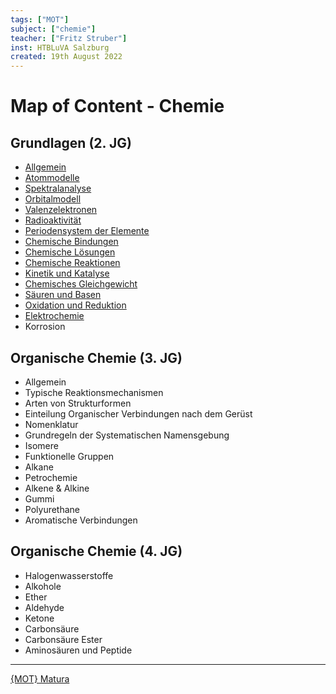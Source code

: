 ```yaml
---
tags: ["MOT"]
subject: ["chemie"]
teacher: ["Fritz Struber"]
inst: HTBLuVA Salzburg
created: 19th August 2022
---
```


# Map of Content - Chemie

## Grundlagen (2. JG)

 - [Allgemein](Grundlagen%20%20der%20Chemie.md)
 - [Atommodelle](Atommodelle.md)
 - [Spektralanalyse](Spektralanalyse.md)
 - [Orbitalmodell](Orbitalmodell.md)
 - [Valenzelektronen](Valenzelektronen.md)
 - [Radioaktivität](Radioaktivität.md)
 - [Periodensystem der Elemente](Periodensystem%20der%20Elemente.md)
 - [Chemische Bindungen](Chemische%20Bindungen.md)
 - [Chemische Lösungen](Chemische%20Lösungen.md)
 - [Chemische Reaktionen](Chemische%20Reaktionen)
 - [Kinetik und Katalyse](Kinetik%20und%20Katalyse)
 - [Chemisches Gleichgewicht](Chemisches%20Gleichgewicht)
 - [Säuren und Basen](Säuren%20und%20Basen.md)
 - [Oxidation und Reduktion](Oxidation%20und%20Reduktion.md)
 - [Elektrochemie](Elektrochemie.md)
 - Korrosion

## Organische Chemie (3. JG)

 - Allgemein
 - Typische Reaktionsmechanismen
 - Arten von Strukturformen
 - Einteilung Organischer Verbindungen nach dem Gerüst
 - Nomenklatur
 - Grundregeln der Systematischen Namensgebung
 - Isomere
 - Funktionelle Gruppen
 - Alkane
 - Petrochemie
 - Alkene & Alkine
 - Gummi
 - Polyurethane
 - Aromatische Verbindungen

## Organische Chemie (4. JG)

 - Halogenwasserstoffe
 - Alkohole
 - Ether
 - Aldehyde
 - Ketone
 - Carbonsäure
 - Carbonsäure Ester
 - Aminosäuren und Peptide

---

[{MOT} Matura]({MOT}%20Matura.md)